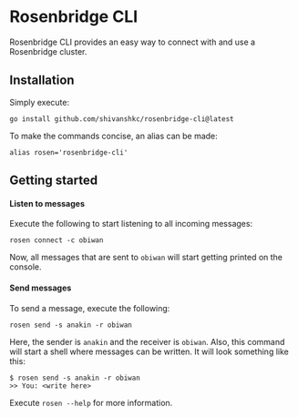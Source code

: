 # Rosenbridge CLI

Rosenbridge CLI provides an easy way to connect with and use a Rosenbridge cluster.

## Installation

Simply execute:
```shell
go install github.com/shivanshkc/rosenbridge-cli@latest
```

To make the commands concise, an alias can be made:
```shell
alias rosen='rosenbridge-cli'
```

## Getting started

#### Listen to messages
Execute the following to start listening to all incoming messages:
```shell
rosen connect -c obiwan
```
Now, all messages that are sent to `obiwan` will start getting printed on the console.

#### Send messages
To send a message, execute the following:
```shell
rosen send -s anakin -r obiwan
```
Here, the sender is `anakin` and the receiver is `obiwan`.
Also, this command will start a shell where messages can be written. It will look something like this:
```
$ rosen send -s anakin -r obiwan
>> You: <write here>
```

Execute `rosen --help` for more information.

